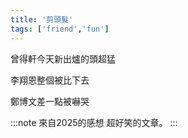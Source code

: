 ```yaml
---
title: '剪頭髮'
tags: ['friend','fun']
---
```

曾得軒今天新出爐的頭超猛

李翔恩整個被比下去

鄭博文差一點被嚇哭

:::note 來自2025的感想
超好笑的文章。
:::